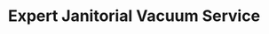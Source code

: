 ---
title: "Expert Janitorial Vacuum Service"
url: /phillipsburg/expert-janitorial-vacuum-service/
shop: Staubsauger
---